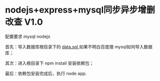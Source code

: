 nodejs+express+mysql同步异步增删改查 V1.0
===================================

配置要求 mysql nodejs

首先：导入数据库根目录下的 [data.sql](),如果不明白百度搜 mysql如何导入数据库；


其次：进入根目录下 npm install 安装依赖包；


最后：依赖包安装完成后，执行 node app.

